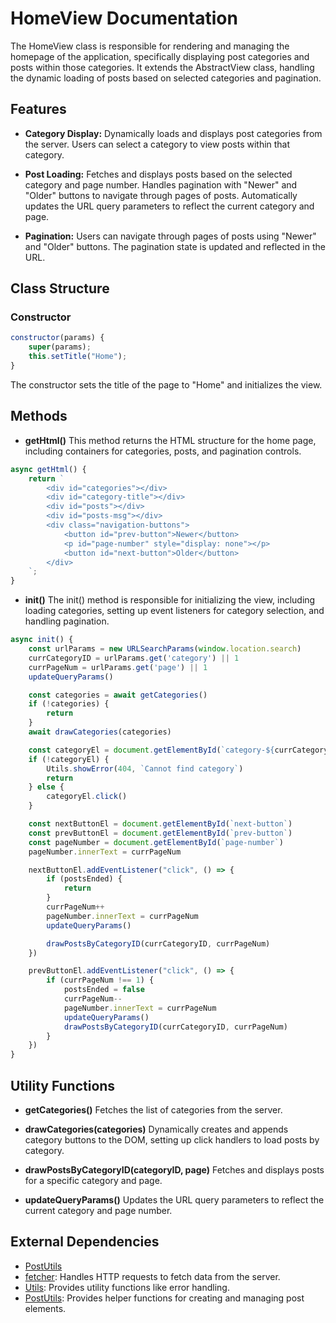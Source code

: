 # HomeView Documentation
The HomeView class is responsible for rendering and managing the homepage of the application, specifically displaying post categories and posts within those categories. It extends the AbstractView class, handling the dynamic loading of posts based on selected categories and pagination.

## Features
- **Category Display:**
Dynamically loads and displays post categories from the server.
Users can select a category to view posts within that category.

- **Post Loading:**
Fetches and displays posts based on the selected category and page number.
Handles pagination with "Newer" and "Older" buttons to navigate through pages of posts.
Automatically updates the URL query parameters to reflect the current category and page.

- **Pagination:**
Users can navigate through pages of posts using "Newer" and "Older" buttons.
The pagination state is updated and reflected in the URL.

## Class Structure
### Constructor
```javascript
constructor(params) {
    super(params);
    this.setTitle("Home");
}
```
The constructor sets the title of the page to "Home" and initializes the view.

## Methods
- **getHtml()**
This method returns the HTML structure for the home page, including containers for categories, posts, and pagination controls.

```javascript
async getHtml() {
    return `
        <div id="categories"></div>
        <div id="category-title"></div>
        <div id="posts"></div>
        <div id="posts-msg"></div>
        <div class="navigation-buttons">
            <button id="prev-button">Newer</button>
            <p id="page-number" style="display: none"></p>
            <button id="next-button">Older</button>
        </div>
    `;
}
```

- **init()**
The init() method is responsible for initializing the view, including loading categories, setting up event listeners for category selection, and handling pagination.

```javascript
async init() {
    const urlParams = new URLSearchParams(window.location.search)
    currCategoryID = urlParams.get('category') || 1
    currPageNum = urlParams.get('page') || 1
    updateQueryParams()

    const categories = await getCategories()
    if (!categories) {
        return
    }
    await drawCategories(categories)

    const categoryEl = document.getElementById(`category-${currCategoryID}`)
    if (!categoryEl) {
        Utils.showError(404, `Cannot find category`)
        return
    } else {
        categoryEl.click()
    }

    const nextButtonEl = document.getElementById(`next-button`)
    const prevButtonEl = document.getElementById(`prev-button`)
    const pageNumber = document.getElementById(`page-number`)
    pageNumber.innerText = currPageNum

    nextButtonEl.addEventListener("click", () => {
        if (postsEnded) {
            return
        }
        currPageNum++
        pageNumber.innerText = currPageNum
        updateQueryParams()

        drawPostsByCategoryID(currCategoryID, currPageNum)
    })

    prevButtonEl.addEventListener("click", () => {
        if (currPageNum !== 1) {
            postsEnded = false
            currPageNum--
            pageNumber.innerText = currPageNum
            updateQueryParams()
            drawPostsByCategoryID(currCategoryID, currPageNum)
        }
    })
}
```
## Utility Functions
- **getCategories()**
Fetches the list of categories from the server.

- **drawCategories(categories)**
Dynamically creates and appends category buttons to the DOM, setting up click handlers to load posts by category.

- **drawPostsByCategoryID(categoryID, page)**
Fetches and displays posts for a specific category and page.

- **updateQueryParams()**
Updates the URL query parameters to reflect the current category and page number.

## External Dependencies
- [PostUtils](PostUtils.md)
- [fetcher](fetcher.md): Handles HTTP requests to fetch data from the server.
- [Utils](Utils.md): Provides utility functions like error handling.
- [PostUtils](PostUtils.md): Provides helper functions for creating and managing post elements.
